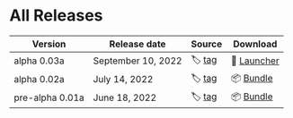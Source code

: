 # All Releases

| Version | Release date | Source | Download |
| --- | --- | --- | --- |
| alpha 0.03a     | September 10, 2022 | :label: [tag](../../releases/tag/0.03a) | :ticket: [Launcher](../../releases/download/0.03a/social-emperors_0.03a.exe) |
| alpha 0.02a     | July 14, 2022      | :label: [tag](../../releases/tag/0.02a) | :package: [Bundle](../../releases/download/0.02a/social-emperors_0.02a.zip) |
| pre-alpha 0.01a | June 18, 2022      | :label: [tag](../../releases/tag/0.01a) | :package: [Bundle](../../releases/download/0.01a/social-emperors_0.01a.zip) |
